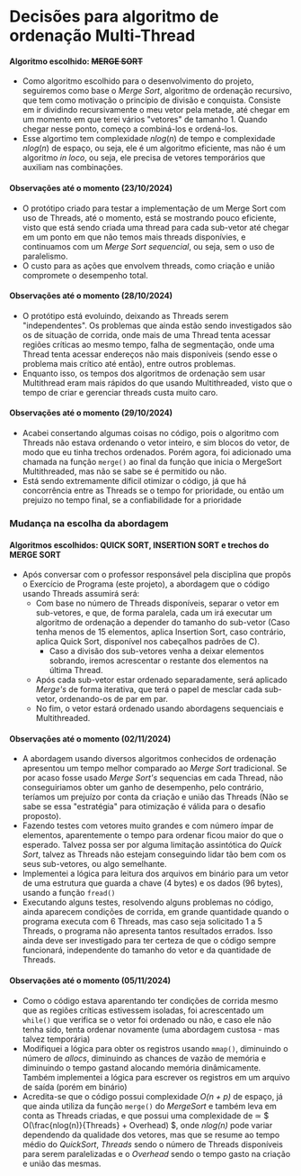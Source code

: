 # Decisões para algoritmo de ordenação Multi-Thread

#### Algoritmo escolhido: ~~MERGE SORT~~
- Como algoritmo escolhido para o desenvolvimento do projeto, seguiremos como base o *Merge Sort*, algoritmo de ordenação recursivo, que tem como motivação o princípio de divisão e conquista. Consiste em ir dividindo recursivamente o meu vetor pela metade, até chegar em um momento em que terei vários "vetores" de tamanho 1. Quando chegar nesse ponto, começo a combiná-los e ordená-los.
- Esse algortimo tem complexidade $nlog(n)$ de tempo e complexidade $nlog(n)$ de espaço, ou seja, ele é um algoritmo eficiente, mas não é um algoritmo *in loco*, ou seja, ele precisa de vetores temporários que auxiliam nas combinações.

#### Observações até o momento (23/10/2024)
- O protótipo criado para testar a implementação de um Merge Sort com uso de Threads, até o momento, está se mostrando pouco eficiente, visto que está sendo criada uma thread para cada sub-vetor até chegar em um ponto em que não temos mais threads disponívies, e continuamos com um *Merge Sort sequencial*, ou seja, sem o uso de paralelismo.
- O custo para as ações que envolvem threads, como criação e união compromete o desempenho total.

#### Observações até o momento (28/10/2024)

- O protótipo está evoluindo, deixando as Threads serem "independentes". Os problemas que ainda estão sendo investigados são os de situação de corrida, onde mais de uma Thread tenta acessar regiões críticas ao mesmo tempo, falha de segmentação, onde uma Thread tenta acessar endereços não mais disponíveis (sendo esse o problema mais crítico até então), entre outros problemas.
- Enquanto isso, os tempos dos algoritmos de ordenação sem usar Multithread eram mais rápidos do que usando Multithreaded, visto que o tempo de criar e gerenciar threads custa muito caro. 

#### Observações até o momento (29/10/2024)

- Acabei consertando algumas coisas no código, pois o algoritmo com Threads não estava ordenando o vetor inteiro, e sim blocos do vetor, de modo que eu tinha trechos ordenados. Porém agora, foi adicionado uma chamada na função `merge()` ao final da função que inicia o MergeSort Multithreaded, mas não se sabe se é permitido ou não.
- Está sendo extremamente díficil otimizar o código, já que há concorrência entre as Threads se o tempo for prioridade, ou então um prejuizo no tempo final, se a confiabilidade for a prioridade

### Mudança na escolha da abordagem

#### Algoritmos escolhidos: QUICK SORT, INSERTION SORT e trechos do MERGE SORT

- Após conversar com o professor responsável pela disciplina que propôs o Exercício de Programa (este projeto), a abordagem que o código usando Threads assumirá será:
    - Com base no número de Threads disponíveis, separar o vetor em sub-vetores, e que, de forma paralela, cada um irá executar um algoritmo de ordenação a depender do tamanho do sub-vetor (Caso tenha menos de 15 elementos, aplica Insertion Sort, caso contrário, aplica Quick Sort, disponível nos cabeçalhos padrões de C).
        - Caso a divisão dos sub-vetores venha a deixar elementos sobrando, iremos acrescentar o restante dos elementos na última Thread.
    - Após cada sub-vetor estar ordenado separadamente, será aplicado *Merge's* de forma iterativa, que terá o papel de mesclar cada sub-vetor, ordenando-os de par em par.
    - No fim, o vetor estará ordenado usando abordagens sequenciais e Multithreaded.

#### Observações até o momento (02/11/2024)

- A abordagem usando diversos algoritmos conhecidos de ordenação apresentou um tempo melhor comparado ao *Merge Sort* tradicional. Se por acaso fosse usado *Merge Sort's* sequencias em cada Thread, não conseguiriamos obter um ganho de desempenho, pelo contrário, teríamos um prejuízo por conta da criação e união das Threads (Não se sabe se essa "estratégia" para otimização é válida para o desafio proposto).
- Fazendo testes com vetores muito grandes e com número ímpar de elementos, aparentemente o tempo para ordenar ficou maior do que o esperado. Talvez possa ser por alguma limitação assintótica do *Quick Sort*, talvez as Threads não estejam conseguindo lidar tão bem com os seus sub-vetores, ou algo semelhante.
- Implementei a lógica para leitura dos arquivos em binário para um vetor de uma estrutura que guarda a chave (4 bytes) e os dados (96 bytes), usando a função `fread()`
- Executando alguns testes, resolvendo alguns problemas no código, ainda aparecem condições de corrida, em grande quantidade quando o programa executa com 6 Threads, mas caso seja solicitado 1 a 5 Threads, o programa não apresenta tantos resultados errados. Isso ainda deve ser investigado para ter certeza de que o código sempre funcionará, independente do tamanho do vetor e da quantidade de Threads.

#### Observações até o momento (05/11/2024)

- Como o código estava aparentando ter condições de corrida mesmo que as regiões críticas estivessem isoladas, foi acrescentado um `while()` que verifica se o vetor foi ordenado ou não, e caso ele não tenha sido, tenta ordenar novamente (uma abordagem custosa - mas talvez temporária)
- Modifiquei a lógica para obter os registros usando `mmap()`, diminuindo o número de *allocs*, diminuindo as chances de vazão de memória e diminuindo o tempo gastand alocando memória dinâmicamente. Também implementei a lógica para escrever os registros em um arquivo de saída (porém em binário)
- Acredita-se que o código possui complexidade *O(n + p)* de espaço, já que ainda utiliza da função `merge()` do *MergeSort* e também leva em conta as Threads criadas, e que possui uma complexidade de ≃ $ O(\frac{nlog(n)}{Threads} + Overhead) $, onde *nlog(n)* pode variar dependendo da qualidade dos vetores, mas que se resume ao tempo médio do *QuickSort*, *Threads* sendo o número de Threads disponíveis para serem paralelizadas e o *Overhead* sendo o tempo gasto na criação e união das mesmas.